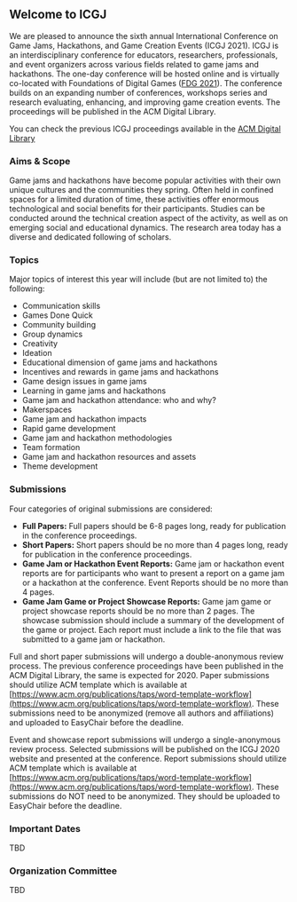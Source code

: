 ## Welcome to ICGJ

We are pleased to announce the sixth annual International Conference on Game Jams, Hackathons, and Game Creation Events (ICGJ 2021). ICGJ is an interdisciplinary conference for educators, researchers, professionals, and event organizers across various fields related to game jams and hackathons. The one-day conference will be hosted online and is virtually co-located with Foundations of Digital Games ([FDG 2021](http://fdg2021.org/)). The conference builds on an expanding number of conferences, workshops series and research evaluating, enhancing, and improving game creation events. The proceedings will be published in the ACM Digital Library.


You can check the previous ICGJ proceedings available in the [ACM Digital Library](https://dl.acm.org/conference/icgj) 

### Aims & Scope

Game jams and hackathons have become popular activities with their own unique cultures and the communities they spring. Often held in confined spaces for a limited duration of time, these activities offer enormous technological and social benefits for their participants. Studies can be conducted around the technical creation aspect of the activity, as well as on emerging social and educational dynamics. The research area today has a diverse and dedicated following of scholars.


### Topics

Major topics of interest this year will include (but are not limited to) the following:

- Communication skills
- Games Done Quick
- Community building
- Group dynamics
- Creativity
- Ideation
- Educational dimension of game jams and hackathons
- Incentives and rewards in game jams and hackathons
- Game design issues in game jams
- Learning in game jams and hackathons
- Game jam and hackathon attendance: who and why?
- Makerspaces
- Game jam and hackathon impacts
- Rapid game development
- Game jam and hackathon methodologies
- Team formation
- Game jam and hackathon resources and assets
- Theme development

### Submissions

Four categories of original submissions are considered:

- **Full Papers:** Full papers should be 6-8 pages long, ready for publication in the conference proceedings.
- **Short Papers:** Short papers should be no more than 4 pages long, ready for publication in the conference proceedings.
- **Game Jam or Hackathon Event Reports:** Game jam or hackathon event reports are for participants who want to present a report on a game jam or a hackathon at the conference. Event Reports should be no more than 4 pages.
- **Game Jam Game or Project Showcase Reports:** Game jam game or project showcase reports should be no more than 2 pages. The showcase submission should include a summary of the development of the game or project. Each report must include a link to the file that was submitted to a game jam or hackathon.

Full and short paper submissions will undergo a double-anonymous review process. The previous conference proceedings have been published in the ACM Digital Library, the same is expected for 2020. Paper submissions should utilize ACM template which is available at [https://www.acm.org/publications/taps/word-template-workflow](https://www.acm.org/publications/taps/word-template-workflow). These submissions need to be anonymized (remove all authors and affiliations) and uploaded to EasyChair before the deadline.

Event and showcase report submissions will undergo a single-anonymous review process. Selected submissions will be published on the ICGJ 2020 website and presented at the conference. Report submissions should utilize ACM template which is available at [https://www.acm.org/publications/taps/word-template-workflow](https://www.acm.org/publications/taps/word-template-workflow). These submissions do NOT need to be anonymized. They should be uploaded to EasyChair before the deadline.


### Important Dates

TBD

### Organization Committee

TBD

